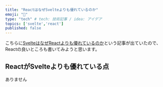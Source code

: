 ```yaml
---
title: "ReactはなぜSvelteよりも優れているのか"
emoji: "🐙"
type: "tech" # tech: 技術記事 / idea: アイデア
topics: ['svelte','react']
published: false
---
```

こちらに[SvelteはなぜReactよりも優れているのか](https://zenn.dev/moekidev/articles/762957491f3d30)という記事が出ていたので、Reactの良いところも書いてみようと思います。

## ReactがSvelteよりも優れている点

ありません

